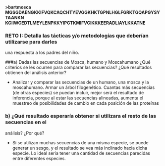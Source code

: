 __>bartmosca__
__MGSGDAENGKKIFVQKCAQCHTYEVGGKHKTGPNLHGLFGRKTGQAPGYSYTAANKN__
__KGIIWGEDTLMEYLENPKKYIPGTKMIFVGIKKKEERADLIAYLKKATNE__

### RETO I: Detalla las tácticas y/o metodologías que deberían utilizarse para darles
una respuesta a los padres del niño.

###a) Dadas las secuencias de Mosca, humano y Moscahumano ¿Qué criterios se les
ocurren para comparar las secuencias? ¿Qué resultados obtienen del análisis
anterior?

* Analizar y comparar las secuencias de un humano, una mosca y la moscahumano. Armar un árbol filogenético. Cuantas más secuencias (de otras especies) se puedan incluir, mejor será el resultado de inferencia, porque al estar las secuencias alineadas, aumenta el muestreo de posibilidades de cambio en cada posición de las proteínas

### b) ¿Qué resultado esperaría obtener si utilizara el resto de las secuencias en el
análisis? ¿Por qué?

* Si se utilizan muchas secuencias de una misma especie, se puede generar un sesgo, y el resultado se vea más inclinado hacia dicha especie. Lo ideal sería tener una cantidad de secuencias parecidas entre diferentes especies.
